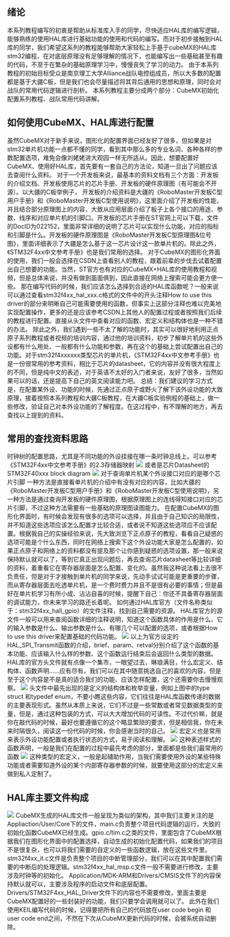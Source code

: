 ## 绪论
本系列教程编写的初衷是帮助从标准库入手的同学，尽快适应HAL库的编写逻辑，能够熟练的使用HAL库进行基础功能的使用和代码的编写。而对于初步接触到HAL库的同学，我们希望这系列的教程能够帮助大家轻松上手基于cubeMX的HAL库stm32编程，在对底层原理没有足够理解的情况下，也能编写出一些基础甚至有趣的代码，不至于在繁杂的基础原理学习中，慢慢丧失了学习的动力。
由于本系列教程的初始目标受众是南京理工大学Alliance战队电控组成员，所以大多数的配置都是基于大疆C板，但是我们也会尽量描述将其背后通用的思想和原理，同时会对战队的常用代码逻辑进行剖析。
本系列教程主要分成两个部分：CubeMX初始化配置系列教程、战队常用代码讲解。

## 如何使用CubeMX、HAL库进行配置
虽然CubeMX对于新手来说，图形化的配置界面已经友好了很多，但如果是对stm32单片机功能一点都不懂的同学，看到其中那么多的专业名词、各种各样的参数配置选项，难免会像刘姥姥进大观园一样无所适从。因此，想要配置好CubeMX、使用好HAL库，首先要有一套自己的方法论，知道一旦出了问题应该去查阅什么资料。
对于一个开发板来说，最基本的资料文档有三个方面：开发板的介绍文档、开发板使用芯片的芯片手册、开发板的硬件原理图（有可能会不开源）。以大疆的C板举例子， 开发板的介绍资料是大疆的《RoboMaster开发板C型用户手册》和《RoboMaster开发板C型使用说明》，这里面介绍了开发板的性能，并且结合部分原理图上的内容，大致从应用层面介绍了板子上各个接口的用途、参数、线序和对应单片机的引脚口。开发板的芯片手册在ST官网上可以下载，文件的DocID为022152，里面非常详细的说明了芯片可以实现什么功能，对应的指标和引脚是什么。开发板的硬件原理图是《RoboMaster开发板C型原理图&位号图》，里面详细表示了大疆是怎么基于这一芯片设计这一款单片机的。除此之外，《STM32F4xx中文参考手册》也是我们常用的选择。
对于CubeMX的图形化界面的使用，我们一般会选择在CSDN上查看别人的教程，跟着前辈的步伐去试着配置出自己想要的功能。当然，ST官方也有对应的CubeMX+HAL库的使用教程和视频，但是总体来说，并没有做到面面俱到，因此直接在网络上搜索可能会更方便一些。
那在编写代码的时候，我们应该怎么选择到合适的HAL库函数呢？一般来说可以通过查看stm32f4xx_hal_xxx.c格式的文件中的开头注释How to use this driver的部分来明晰自己可能需要使用的函数，但事实上这部分注释也难以完美地实现配置操作，更多的还是应该参考CSDN上其他人的配置过程或者按照我们后续的教程进行配置。直接从头文件中查看对应的函数、宏定义和结构体也是一种不错的办法。
除此之外，我们遇到一些不太了解的功能时，其实可以很好地利用正点原子系列教程或者视频的培训内容，通过他的培训资料，初步了解单片机的这些外设都有什么用处、一般都有什么功能和参数，再在这个的基础上尝试配置出自己的功能。对于stm32f4xxxxxx类型芯片的单片机，《STM32F4xx中文参考手册》也是一份很常用的参考资料，相比于芯片的datasheet，它的内容并没有很大程度上的不同，但是纯中文的表述，对于英语不太好的入门者来说，友好了很多，当然如果可以的话，还是提高下自己的英文阅读能力吧。
总结：我们建议的学习方式是，在配置某外设、功能的时候，先通过正点原子或野火了解下该外设功能的大致原理，接着按照本系列教程和大疆C板教程，在大疆C板实验例程的基础上，做一些修改，验证自己对本外设功能的了解程度。在这过程中，有不理解的地方，再去查找以上提到的资料。
## 常用的查找资料思路
时钟树的配置思路，尤其是不同功能的外设挂接在哪一条时钟总线上。可以参考《STM32F4xx中文参考手册》的2.3存储器映射
![](https://carrot-1306907789.cos.ap-nanjing.myqcloud.com/pictures/20221120001543.png)
或者是芯片Datasheet的STM32F40xxx block diagram
![](https://carrot-1306907789.cos.ap-nanjing.myqcloud.com/pictures/20221120005748.png)
对于查询单片机某个外设接口对应的是哪个芯片引脚
一种方法是直接看单片机的介绍中有没有对应的内容，比如大疆的《RoboMaster开发板C型用户手册》和《RoboMaster开发板C型使用说明》，另一种方法是通过查询开发板的硬件原理图，根据原理图上的连线得知接口对应的芯片引脚，不过这种方法需要有一些基础的原理图读图能力。
在配置CubeMX的图形化界面时，有时候会发现有很多的选项可以选择，并且由于自己知识的局限性，并不知道这些选项应该怎么配置才比较合适，或者说不知道这些选项应不应该配置。根据我自己的实操经验来说，先大致浏览下正点原子的教程，看看自己疑惑的选项可能是个什么东西，同时在网络上搜索下这个外设功能大家是怎么配置的，如果正点原子和网络上的资料都没有提及那个让你感到疑惑的选项设置，那一般来说保持默认就可以了，等到它真正出现问题后，再去查询芯片datasheet等比较详细的资料，着重看它在寄存器层面是怎么配置、变化的。虽然我这种说法看上去很不负责任，但是对于才接触到单片机的同学来说，先动手试试可能是更重要的步骤，而从寄存器层面去吃透单片机，是一个费时费力并且不是很有必要的事情；但是最好在单片机学习有所小成、沾沾自喜的时候，提醒下自己：你还不具备寄存器层面的调试能力，你未来学习的路还长着呢。
如何通过HAL库官方（文件名称类似于：stm32f4xx_hall_gpio）的文件注释，找到自己需要的资源。
HAL库官方的源文件一般可以用来查阅函数详细的注释说明，知道这个函数具体的作用是什么、它的输入参数是什么、输出参数是什么、有哪几个可以配置的选项，或者根据How to use this driver来配置基础的代码功能。
![](https://carrot-1306907789.cos.ap-nanjing.myqcloud.com/pictures/20221120013628.png)
以上为官方设定的HAL_SPI_Transmit函数的介绍，brief、param、retval分别介绍了这个函数的基本功能、应该输入什么样的参数、这个函数运行结束后会返回什么类型的数据。
HAL库的官方头文件就有点像一个集市，一眼望过去，琳琅满目，什么宏定义、结构体、函数声明……应有尽有，我们可以在其中随意挑选自己的喜欢的内容，但是至于这个内容是不是真的适合我们的功能、应该怎样配置，这个还需要你去慢慢观察。
![](https://carrot-1306907789.cos.ap-nanjing.myqcloud.com/pictures/20221120014103.png)
头文件中最先出现的是定义的结构体和枚举变量，例如上图中的type struct 和typedef enum，不要小瞧这些内容，它们往往是HAL库函数传递的数据的主要表现形式。虽然从本质上来说，它们不过是一些常数或者常见数据类型的变量，但是，通过这种包装的方式，可以大大增加代码的可读性。不过代价嘛，就是你在敲代码的时候，最好也要遵循它的这个略显繁琐的要求，但是相信我，你在未来时隔很久，阅读这一份代码的时候，你会感谢当时的自己。
![](https://carrot-1306907789.cos.ap-nanjing.myqcloud.com/pictures/20221120121704.png)
宏定义也是常用来表示外设功能配置或者执行状态的方式，易于阅读和理解。
![](https://carrot-1306907789.cos.ap-nanjing.myqcloud.com/pictures/20221120122012.png)
这种表述样式的函数声明，一般是我们在配置的过程中最先考虑的部分，里面都是些我们最常用的函数
![](https://carrot-1306907789.cos.ap-nanjing.myqcloud.com/pictures/20221120122831.png)
这种类型的宏定义，一般是起辅助作用，当我们需要使用外设的某些特殊功能或者需要知道外设的某个内部寄存器参数的时候，就要使用这部分的宏定义来做到私人定制了。

## HAL库主要文件构成
![](https://carrot-1306907789.cos.ap-nanjing.myqcloud.com/pictures/20221120133413.png)
CubeMX生成的HAL库文件一般呈现为类似的架构，其中我们主要关注的是Appliaction/User/Core下的文件，main.c负责整个项目代码逻辑的运行，大致的初始化函数CubeMX已经生成。gpio.c/tim.c之类的文件，里面包含了CubeMX根据我们在图形化界面中的配置选择，自动生成的初始化配置代码，如果我们的项目不是很复杂，也可以将我们需要的自定义的一些函数逻辑，放在这些文件里。stm32f4xx_it.c文件是负责整个项目的中断管理部分，我们可以在其中配置我们需要的中断后的处理逻辑。stm32f4xx_hal_msp.c文件一般不需要进行修改，主要涉及时钟等的初始化。
Application/MDK-ARM和Drivers/CMSIS文件下的内容保持默认就可以，主要涉及程序的启动文件和底层配置。
Drivers/STM32F4xx_HAL_Driver文件下的内容也不需要修改，里面主要是CubeMX配置好的一些封装好的功能，我们只要学会调用就可以了。
此外在我们使用KEIL编写代码的时候，记得要把所有自己的代码放在user code begin 和user code end之间，不然在下次从CubeMX更新代码的时候，会被系统自动删除。
